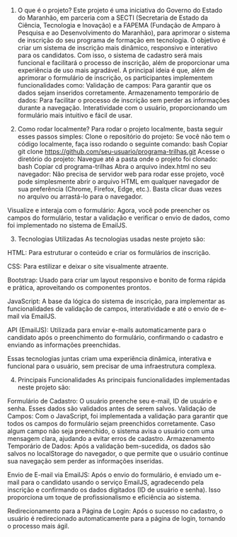 1. O que é o projeto?
Este projeto é uma iniciativa do Governo do Estado do Maranhão, em parceria com a SECTI (Secretaria de Estado da Ciência, Tecnologia e Inovação) e a FAPEMA (Fundação de Amparo à Pesquisa e ao Desenvolvimento do Maranhão), para aprimorar o sistema de inscrição do seu programa de formação em tecnologia. O objetivo é criar um sistema de inscrição mais dinâmico, responsivo e interativo para os candidatos. Com isso, o sistema de cadastro será mais funcional e facilitará o processo de inscrição, além de proporcionar uma experiência de uso mais agradável. A principal ideia é que, além de aprimorar o formulário de inscrição, os participantes implementem funcionalidades como:
Validação de campos: Para garantir que os dados sejam inseridos corretamente.
Armazenamento temporário de dados: Para facilitar o processo de inscrição sem perder as informações durante a navegação.
Interatividade com o usuário, proporcionando um formulário mais intuitivo e fácil de usar.

2. Como rodar localmente?
Para rodar o projeto localmente, basta seguir esses passos simples:
Clone o repositório do projeto: Se você não tem o código localmente, faça isso rodando o seguinte comando:
bash
Copiar
git clone https://github.com/seu-usuario/programa-trilhas.git
Acesse o diretório do projeto: Navegue até a pasta onde o projeto foi clonado:
bash
Copiar
cd programa-trilhas
Abra o arquivo index.html no seu navegador: Não precisa de servidor web para rodar esse projeto, você pode simplesmente abrir o arquivo HTML em qualquer navegador de sua preferência (Chrome, Firefox, Edge, etc.). Basta clicar duas vezes no arquivo ou arrastá-lo para o navegador.

Visualize e interaja com o formulário: Agora, você pode preencher os campos do formulário, testar a validação e verificar o envio de dados, como foi implementado no sistema de EmailJS.

3. Tecnologias Utilizadas
As tecnologias usadas neste projeto são:

HTML: Para estruturar o conteúdo e criar os formulários de inscrição.

CSS: Para estilizar e deixar o site visualmente atraente.

Bootstrap: Usado para criar um layout responsivo e bonito de forma rápida e prática, aproveitando os componentes prontos.

JavaScript: A base da lógica do sistema de inscrição, para implementar as funcionalidades de validação de campos, interatividade e até o envio de e-mail via EmailJS.

API (EmailJS): Utilizada para enviar e-mails automaticamente para o candidato após o preenchimento do formulário, confirmando o cadastro e enviando as informações preenchidas.

Essas tecnologias juntas criam uma experiência dinâmica, interativa e funcional para o usuário, sem precisar de uma infraestrutura complexa.

4. Principais Funcionalidades
As principais funcionalidades implementadas neste projeto são:

Formulário de Cadastro: O usuário preenche seu e-mail, ID de usuário e senha. Esses dados são validados antes de serem salvos.
Validação de Campos: Com o JavaScript, foi implementada a validação para garantir que todos os campos do formulário sejam preenchidos corretamente. Caso algum campo não seja preenchido, o sistema avisa o usuário com uma mensagem clara, ajudando a evitar erros de cadastro. Armazenamento Temporário de Dados: Após a validação bem-sucedida, os dados são salvos no localStorage do navegador, o que permite que o usuário continue sua navegação sem perder as informações inseridas.

Envio de E-mail via EmailJS: Após o envio do formulário, é enviado um e-mail para o candidato usando o serviço EmailJS, agradecendo pela inscrição e confirmando os dados digitados (ID de usuário e senha). Isso proporciona um toque de profissionalismo e eficiência ao sistema.

Redirecionamento para a Página de Login: Após o sucesso no cadastro, o usuário é redirecionado automaticamente para a página de login, tornando o processo mais ágil.

